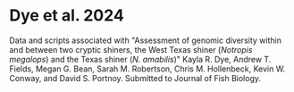 # Dye et al. 2024 
Data and scripts associated with "Assessment of genomic diversity within and between two cryptic shiners, the West Texas shiner (*Notropis megalops*) and the Texas shiner (*N. amabilis*)" Kayla R. Dye, Andrew T. Fields, Megan G. Bean, Sarah M. Robertson, Chris M. Hollenbeck, Kevin W. Conway, and David S. Portnoy. Submitted to Journal of Fish Biology.
